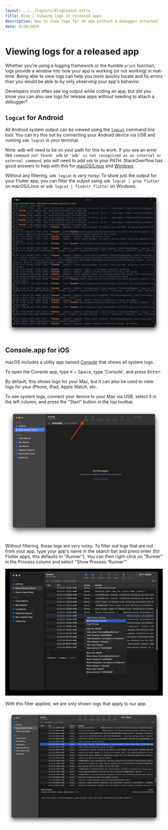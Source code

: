 ```yaml
---
layout: ../../layouts/BlogLayout.astro
title: Blog | Viewing logs in released apps
description: How to view logs for an app without a debugger attached.
date: 8/20/2024
---
```


# Viewing logs for a released app

Whether you're using a logging framework or the humble `print` function, logs
provide a window into how your app is working (or not working) in real-time.
Being able to view logs can help you more quickly locate and fix errors than you
would be able to by only observing your app's behavior.

Developers most often see log output while coding an app, but did you know you
can also see logs for release apps without needing to attach a debugger?

## `logcat` for Android

All Android system output can be viewed using the
[`logcat`](https://developer.android.com/tools/logcat) command line tool. You
can try this out by connecting your Android device via USB and running `adb
logcat` in your terminal.

Note: adb will need to be on your path for this to work. If you see an error
like `command not found: adb` or `'adb' is not recognized as an internal or
external command`, you will need to add `adb` to your PATH. StackOverflow has
good answers to help with this for
[macOS/Linux](https://stackoverflow.com/questions/10303639/adb-command-not-found)
and
[Windows](https://stackoverflow.com/questions/20564514/adb-is-not-recognized-as-an-internal-or-external-command-operable-program-or)

Without any filtering, `adb logcat` is _very_ noisy. To show just the output for
your Flutter app, you can filter the output using `adb logcat | grep flutter` on
macOS/Linux or `adb logcat | findstr flutter` on Windows.

![](../../assets/images/blog/release-logs/TerminalLogcat.png)

## Console.app for iOS

macOS includes a utility app named
[Console](https://support.apple.com/guide/console/welcome/mac) that shows all
system logs.

To open the Console app, type <kbd>⌘</kbd> + <kbd>Space</kbd>, type 'Console',
and press <kbd>Enter</kbd>.

By default, this shows logs for your Mac, but it can also be used to view logs
for your iPhone, iPad, Apple Watch, etc.

To see system logs, connect your device to your Mac via USB, select it in the
left column, and press the "Start" button in the top toolbar.

![](../../assets/images/blog/release-logs/EmptyConsoleStartButtonArrow.png)

Without filtering, these logs are _very_ noisy. To filter out logs that are not
from your app, type your app's name in the search bar and press enter (for
Flutter apps, this defaults to "Runner"). You can then right-click on "Runner"
in the Process column and select "Show Process 'Runner'"

![](../../assets/images/blog/release-logs/ConsoleShowProcessMenu.png)

With this filter applied, we are only shown logs that apply to our app.

![](../../assets/images/blog/release-logs/ConsolePatchCheckResponse.png)
